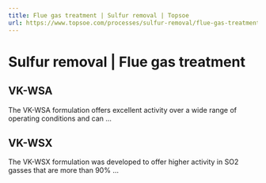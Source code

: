```yaml
---
title: Flue gas treatment | Sulfur removal | Topsoe 
url: https://www.topsoe.com/processes/sulfur-removal/flue-gas-treatment#main-content
---
```


# Sulfur removal | Flue gas treatment

## VK-WSA

The VK-WSA formulation offers excellent activity over a wide range of operating conditions and can ...

## VK-WSX

The VK-WSX formulation was developed to offer higher activity in SO2 gasses that are more than 90% ...